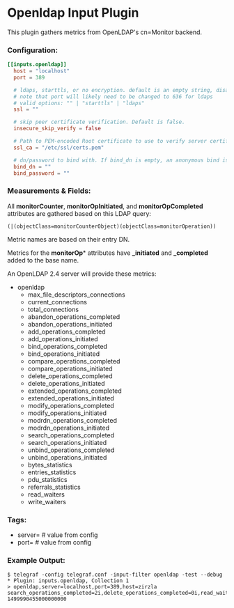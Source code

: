 # Openldap Input Plugin

This plugin gathers metrics from OpenLDAP's cn=Monitor backend.

### Configuration:

```toml
[[inputs.openldap]]
  host = "localhost"
  port = 389

  # ldaps, starttls, or no encryption. default is an empty string, disabling all encryption.
  # note that port will likely need to be changed to 636 for ldaps
  # valid options: "" | "starttls" | "ldaps"
  ssl = ""

  # skip peer certificate verification. Default is false.
  insecure_skip_verify = false

  # Path to PEM-encoded Root certificate to use to verify server certificate
  ssl_ca = "/etc/ssl/certs.pem"

  # dn/password to bind with. If bind_dn is empty, an anonymous bind is performed.
  bind_dn = ""
  bind_password = ""
```

### Measurements & Fields:

All **monitorCounter**, **monitorOpInitiated**, and **monitorOpCompleted** attributes are gathered based on this LDAP query:

```(|(objectClass=monitorCounterObject)(objectClass=monitorOperation))```

Metric names are based on their entry DN.

Metrics for the **monitorOp*** attributes have **_initiated** and **_completed** added to the base name.

An OpenLDAP 2.4 server will provide these metrics:

- openldap
	- max_file_descriptors_connections
	- current_connections
	- total_connections
	- abandon_operations_completed
	- abandon_operations_initiated
	- add_operations_completed
	- add_operations_initiated
	- bind_operations_completed
	- bind_operations_initiated
	- compare_operations_completed
	- compare_operations_initiated
	- delete_operations_completed
	- delete_operations_initiated
	- extended_operations_completed
	- extended_operations_initiated
	- modify_operations_completed
	- modify_operations_initiated
	- modrdn_operations_completed
	- modrdn_operations_initiated
	- search_operations_completed
	- search_operations_initiated
	- unbind_operations_completed
	- unbind_operations_initiated
	- bytes_statistics
	- entries_statistics
	- pdu_statistics
	- referrals_statistics
	- read_waiters
	- write_waiters

### Tags:

- server= # value from config
- port= # value from config
    
### Example Output:

```
$ telegraf -config telegraf.conf -input-filter openldap -test --debug
* Plugin: inputs.openldap, Collection 1
> openldap,server=localhost,port=389,host=zirzla search_operations_completed=2i,delete_operations_completed=0i,read_waiters=1i,total_connections=1004i,bind_operations_completed=3i,unbind_operations_completed=3i,referrals_statistics=0i,current_connections=1i,bind_operations_initiated=3i,compare_operations_completed=0i,add_operations_completed=2i,delete_operations_initiated=0i,unbind_operations_initiated=3i,search_operations_initiated=3i,add_operations_initiated=2i,max_file_descriptors_connections=4096i,abandon_operations_initiated=0i,write_waiters=0i,modrdn_operations_completed=0i,abandon_operations_completed=0i,pdu_statistics=23i,modify_operations_initiated=0i,bytes_statistics=1660i,entries_statistics=17i,compare_operations_initiated=0i,modrdn_operations_initiated=0i,extended_operations_completed=0i,modify_operations_completed=0i,extended_operations_initiated=0i 1499990455000000000
```
